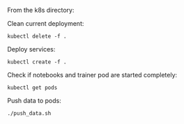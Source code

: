 From the k8s directory:

Clean current deployment:
```
kubectl delete -f .
```

Deploy services:
```
kubectl create -f .
```

Check if notebooks and trainer pod are started completely:
```
kubectl get pods
``` 

Push data to pods:
```
./push_data.sh
```
